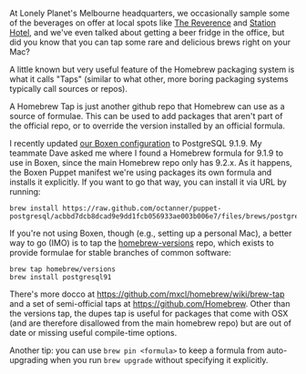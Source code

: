 At Lonely Planet's Melbourne headquarters, we occasionally sample some of the beverages on offer at local spots like [The Reverence](http://www.reverencehotel.com/) and [Station Hotel](http://www.thestationhotel.com.au/), and we've even talked about getting a beer fridge in the office, but did you know that you can tap some rare and delicious brews right on your Mac?

A little known but very useful feature of the Homebrew packaging system is what it calls "Taps" (similar to what other, more boring packaging systems typically call sources or repos).

A Homebrew Tap is just another github repo that Homebrew can use as a source of formulae. This can be used to add packages that aren't part of the official repo, or to override the version installed by an official formula.

I recently updated [our Boxen configuration](https://github.com/lonelyplanet/spp_boxen) to PostgreSQL 9.1.9. My teammate Dave asked me where I found a Homebrew formula for 9.1.9 to use in Boxen, since the main Homebrew repo only has 9.2.x. As it happens, the Boxen Puppet manifest we're using packages its own formula and installs it explicitly. If you want to go that way, you can install it via URL by running:

```shell
brew install https://raw.github.com/octanner/puppet-postgresql/acbbd7dcb8dcad9e9dd1fcb056933ae003b006e7/files/brews/postgresql.rb
```

If you're not using Boxen, though (e.g., setting up a personal Mac), a better way to go (IMO) is to tap the [homebrew-versions](https://github.com/Homebrew/homebrew-versions) repo, which exists to provide formulae for stable branches of common software:

```shell
brew tap homebrew/versions
brew install postgresql91
```

There's more docco at https://github.com/mxcl/homebrew/wiki/brew-tap and a set of semi-official taps at https://github.com/Homebrew. Other than the versions tap, the dupes tap is useful for packages that come with OSX (and are therefore disallowed from the main homebrew repo) but are out of date or missing useful compile-time options.

Another tip: you can use `brew pin <formula>` to keep a formula from auto-upgrading when you run `brew upgrade` without specifying it explicitly.
